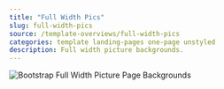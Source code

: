 ```yaml
---
title: "Full Width Pics"
slug: full-width-pics
source: /template-overviews/full-width-pics
categories: template landing-pages one-page unstyled
description: Full width picture backgrounds.
---
```


<img src="/assets/img/templates/full-width-pics.jpg" class="img-responsive" alt="Bootstrap Full Width Picture Page Backgrounds">